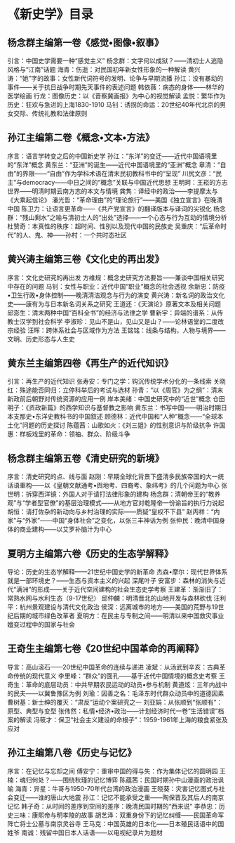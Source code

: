 # 《新史学》目录

## 杨念群主编第一卷《感觉•图像•叙事》

引言：中国史学需要一种“感觉主义”
杨念群：文字何以成狱？——清初士人逃隐风格与“江南”话题
海青：伤逝：对民国初年新女性形象的一种解读
黄兴涛：“她”字的故事：女性新代词符号的发明、论争与早期流播
孙江：没有暴动的事件——关于抗日战争时期先天事件的表述问题
韩依薇：病态的身体——林华的医学绘画
行龙：图像历史：以《晋察冀画报》为中心的视觉解读
孟悦：繁华作为历史：狂欢与急进的上海1830-1910
马钊：诱拐的命运：20世纪40年代北京的男女交际、传统礼教和法律原则

## 孙江主编第二卷《概念•文本•方法》

序言：语言学转变之后的中国新史学
孙江：“东洋”的变迁——近代中国语境里的“东洋”概念
黄东兰：“亚洲”的诞生——近代中国语境里的“亚洲”概念
章清：“自由”的界限——“自由”作为学科术语在清末民初教科书中的“呈现”
川尻文彦：“民主”与democracy——中日之间的“概念”关联与中国近代思想
王明珂：王崧的方志世界——明清时期云南方志的本文与情境
龚隽：译经中的政治——李提摩太与《大乘起信论》
潘光哲：“革命理由”的“理论旅行”——美国《独立宣言》在晚清中国
陈卫力：让语言更革命——《共产党宣言》的翻译版本与译词的尖锐化
杨念群：“残山剩水”之喻与清初士人的“出处”选择——一个心态与行为互动的情境分析
杜赞奇：本真性的秩序：超时间、性别以及现代中国的民族史
吴重庆：“后革命时代”的人、鬼、神——孙村：一个共时态社区

## 黄兴涛主编第三卷《文化史的再出发》

序言：文化史研究的再出发
方维规：概念史研究方法要旨——兼谈中国相关研究中存在的问题
马钊：女性与职业：近代中国“职业”概念的社会透视
余新忠：防疫•卫生行政•身体控制——晚清清洁观念与行为的演变
黄兴涛：新名词的政治文化史——康有为与日本新名词关系之研究
王道还：《天演论》原著文本及相关问题
邱澎生：清末两种中国“百科全书”的经济与法律之学
曹新宇：异端的谱系：从传教士汉学到社会科学
李淑珍：见山不是山，见山又是山？——论林语堂的二度改宗经验
汪晖：跨体系社会与区域作为方法
王铭铭：线条与结构，人物与境界——文明、历史形态与人生史

## 黄东兰主编第四卷《再生产的近代知识》

引言：再生产的近代知识
张寿安：专门之学：钩沉传统学术分化的一条线索
关晓红：殊途能否同归：立停科举后的考试与选材
孙青：“以《周官》为之纲”：清末新政前后朝野对传统资源的应用一例
岸本美绪：中国史研究中的“近世”概念
仓田明子：《资政新篇》的西学知识与基督教之影响
黄东兰：书写中国——明治时期日本支那史•东洋史教科书的中国叙述
顾德林：近代中国和“人种”概念——“全球本土化”问题的历史探讨
陈蕴茜：山歌如火：《刘三姐》的性别意识与阶级抗争
许国惠：样板戏里的革命：领袖、群众、阶级斗争

## 杨念群主编第五卷《清史研究的新境》

序言：清史研究的点、线与面
赵刚：早期全球化背景下盛清多民族帝国的大一统话语重构——以《皇朝文献通考•舆地考、四裔考、象纬考》的几个问题为中心
张世明：拆穿西洋镜：外国人对于请打法律形象的建构
杨念群：清朝帝王的“教养观”与“学者型官僚”的基层治理模式——从地方官对乾隆帝一份谕旨的执行力说起
胡恒：请打佐杂的新动向与乡村治理的实际——质疑“皇权不下县”
赵丙祥：“内家”与“外家”——中国“身体社会”之变化，以张三丰神话为例
张仲民：晚清中国身体的商业建构——以艾罗补脑汁为中心

## 夏明方主编第六卷《历史的生态学解释》

导论：历史的生态学解释——21世纪中国史学的新革命
杰森•摩尔：现代世界体系就是一部环境史？——生态与资本主义的兴起
深尾叶子  安富步：森林的消失与近代“满洲”的形成——关于近代空间建构的社会生态史学考察
王建革：渐渐旧了：常熟水网与水利生态（9-17世纪）
邱仲麟：明清晋北的山地开发与森林砍伐
汪利平：杭州景观建设与清代文化政治
侯深：远离城市的地方——美国的荒野与19世纪后期的城市绿色改革者
夏明方：在民主与专制之间——明清以来中国救灾事业嬗变过程中的国家与社会

## 王奇生主编第七卷《20世纪中国革命的再阐释》

导言：高山滚石——20世纪中国革命的连续与递进
凌斌：从汤武到辛亥：古典革命传统的现代意义
李里峰：“群众”的面孔——基于近代中国情境的概念史考察
王奇生：革命的底层动员：中共早期农民运动的动员•参与机制
黄道炫：三年内战中的民夫——以冀鲁豫区为例
刘瑜：因善之名：毛泽东时代群众动员中的道德因素
曹树基：新士绅的覆灭：“肃反”运动个案研究之一
刘亚娟：从张顺到“张顺有”：原型、典型与变型
张伟然：私情•经济•政治——计划经济时代一卷“生活错误”档案的解读
冯筱才：保卫“社会主义建设的命根子”：1959-1961年上海的粮食紧张及应对

## 孙江主编第八卷《历史与记忆》

序言：在记忆与忘却之间
傅安宁：重审中国的得与失：作为集体记忆的圆明园
王楠：魂归何处？——围绕秋瑾的记忆博弈
陈蕴茜：民国时期孙中山漫画的政治讽喻
海青：异星：牛哥与1950-70年代台湾的政治漫画
王晓葵：灾害记忆图式与社会变迁——谁的唐山大地震
孙江：记忆不能承受之重——陶保晋及其后人的南京记忆
韩子奇：从时间的差序到空间的差序：晚清民国时期的“西来说”
李恭忠：历史三味：康熙帝与明孝陵的故事
胡艺泽：双重身份下的记忆纠缠——民国革命军阵亡将士公墓与南京灵谷寺
王马克：中国英雄的日本化——日本殖民话语中的国姓爷
南诚：残留中国日本人话语——以电视纪录片为题材
